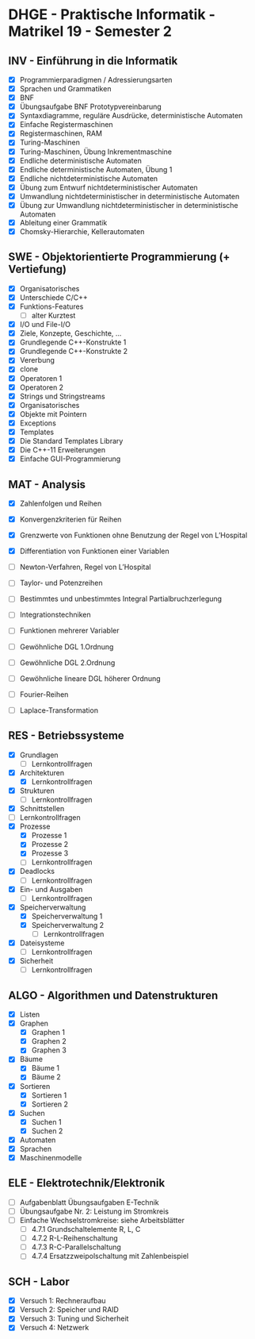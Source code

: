 # DHGE - Praktische Informatik - Matrikel 19 - Semester 2

## INV - Einführung in die Informatik

- [X] Programmierparadigmen / Adressierungsarten
- [X] Sprachen und Grammatiken
- [X] BNF
- [X] Übungsaufgabe BNF Prototypvereinbarung
- [X] Syntaxdiagramme, reguläre Ausdrücke, deterministische Automaten
- [X] Einfache Registermaschinen
- [X] Registermaschinen, RAM
- [X] Turing-Maschinen
- [X] Turing-Maschinen, Übung Inkrementmaschine
- [X] Endliche deterministische Automaten
- [X] Endliche deterministische Automaten, Übung 1
- [X] Endliche nichtdeterministische Automaten
- [X] Übung zum Entwurf nichtdeterministischer Automaten
- [X] Umwandlung nichtdeterministischer in deterministische Automaten
- [X] Übung zur Umwandlung nichtdeterministischer in deterministische Automaten
- [X] Ableitung einer Grammatik
- [X] Chomsky-Hierarchie, Kellerautomaten

## SWE - Objektorientierte Programmierung (+ Vertiefung)

- [X] Organisatorisches
- [X] Unterschiede C/C++
- [X] Funktions-Features
	- [ ] alter Kurztest
- [X] I/O und File-I/O
- [X] Ziele, Konzepte, Geschichte, ...
- [X] Grundlegende C++-Konstrukte 1
- [X] Grundlegende C++-Konstrukte 2
- [X] Vererbung
- [X] clone
- [X] Operatoren 1
- [X] Operatoren 2
- [X] Strings und Stringstreams
- [X] Organisatorisches
- [X] Objekte mit Pointern
- [X] Exceptions
- [X] Templates
- [X] Die Standard Templates Library
- [X] Die C++-11 Erweiterungen
- [X] Einfache GUI-Programmierung

## MAT - Analysis

- [X] Zahlenfolgen und Reihen
- [X] Konvergenzkriterien für Reihen
- [X] Grenzwerte von Funktionen ohne Benutzung der Regel von L’Hospital
- [X] Differentiation von Funktionen einer Variablen
- [ ] Newton-Verfahren, Regel von L’Hospital
- [ ] Taylor- und Potenzreihen
- [ ] Bestimmtes und unbestimmtes Integral
Partialbruchzerlegung
- [ ] Integrationstechniken
- [ ] Funktionen mehrerer Variabler
- [ ] Gewöhnliche DGL 1.Ordnung
- [ ] Gewöhnliche DGL 2.Ordnung
- [ ] Gewöhnliche lineare DGL höherer Ordnung
- [ ] Fourier-Reihen
- [ ] Laplace-Transformation


## RES - Betriebssysteme

- [X] Grundlagen
	- [ ] Lernkontrollfragen
- [X] Architekturen
	- [X] Lernkontrollfragen
- [X] Strukturen
	- [ ] Lernkontrollfragen
- [X] Schnittstellen
 - [ ] Lernkontrollfragen
- [X] Prozesse
	- [X] Prozesse 1
	- [X] Prozesse 2
	- [X] Prozesse 3
	- [ ] Lernkontrollfragen
- [X] Deadlocks
	- [ ] Lernkontrollfragen
- [X] Ein- und Ausgaben
	- [ ] Lernkontrollfragen
- [X] Speicherverwaltung
	- [X] Speicherverwaltung 1
	- [X] Speicherverwaltung 2
		- [ ] Lernkontrollfragen
- [X] Dateisysteme
	- [ ] Lernkontrollfragen
- [X] Sicherheit
	- [ ] Lernkontrollfragen

## ALGO - Algorithmen und Datenstrukturen

- [X] Listen
- [X] Graphen
	- [X] Graphen 1
	- [X] Graphen 2
	- [X] Graphen 3
- [X] Bäume
	- [X] Bäume 1
	- [X] Bäume 2
- [X] Sortieren
	- [X] Sortieren 1
	- [X] Sortieren 2
- [X] Suchen
	- [X] Suchen 1
	- [X] Suchen 2
- [X] Automaten
- [X] Sprachen
- [X] Maschinenmodelle

## ELE - Elektrotechnik/Elektronik

- [ ] Aufgabenblatt Übungsaufgaben E-Technik
- [ ] Übungsaufgabe Nr. 2: Leistung im Stromkreis
- [ ] Einfache Wechselstromkreise: siehe Arbeitsblätter
	- [ ] 4.7.1 Grundschaltelemente R, L, C
	- [ ] 4.7.2 R-L-Reihenschaltung
	- [ ] 4.7.3 R-C-Parallelschaltung
	- [ ] 4.7.4 Ersatzzweipolschaltung mit Zahlenbeispiel

## SCH - Labor

- [X] Versuch 1: Rechneraufbau
- [X] Versuch 2: Speicher und RAID
- [X] Versuch 3: Tuning und Sicherheit
- [X] Versuch 4: Netzwerk
